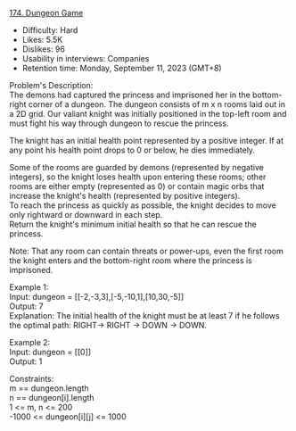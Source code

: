 [174. Dungeon Game](https://leetcode.com/problems/dungeon-game/description/)

* Difficulty: Hard
* Likes: 5.5K
* Dislikes: 96
* Usability in interviews: Companies
* Retention time: Monday, September 11, 2023 (GMT+8)

Problem's Description:  
The demons had captured the princess and imprisoned her in the bottom-right corner of a dungeon. The dungeon consists of m x n rooms laid out in a 2D grid. Our valiant knight was initially positioned in the top-left room and must fight his way through dungeon to rescue the princess.  

The knight has an initial health point represented by a positive integer. If at any point his health point drops to 0 or below, he dies immediately.  

Some of the rooms are guarded by demons (represented by negative integers), so the knight loses health upon entering these rooms; other rooms are either empty (represented as 0) or contain magic orbs that increase the knight's health (represented by positive integers).  
To reach the princess as quickly as possible, the knight decides to move only rightward or downward in each step.  
Return the knight's minimum initial health so that he can rescue the princess.  

Note: That any room can contain threats or power-ups, even the first room the knight enters and the bottom-right room where the princess is imprisoned.  

Example 1:  
Input: dungeon = [[-2,-3,3],[-5,-10,1],[10,30,-5]]  
Output: 7  
Explanation: The initial health of the knight must be at least 7 if he follows the optimal path: RIGHT-> RIGHT -> DOWN -> DOWN.  

Example 2:  
Input: dungeon = [[0]]  
Output: 1  


Constraints:  
m == dungeon.length  
n == dungeon[i].length  
1 <= m, n <= 200  
-1000 <= dungeon[i][j] <= 1000  
